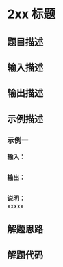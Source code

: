 # 2xx 标题

## 题目描述

## 输入描述

## 输出描述

## 示例描述

### 示例一

**输入：**
```text

```

**输出：**
```text

```

**说明：**  
xxxxx

## 解题思路

## 解题代码